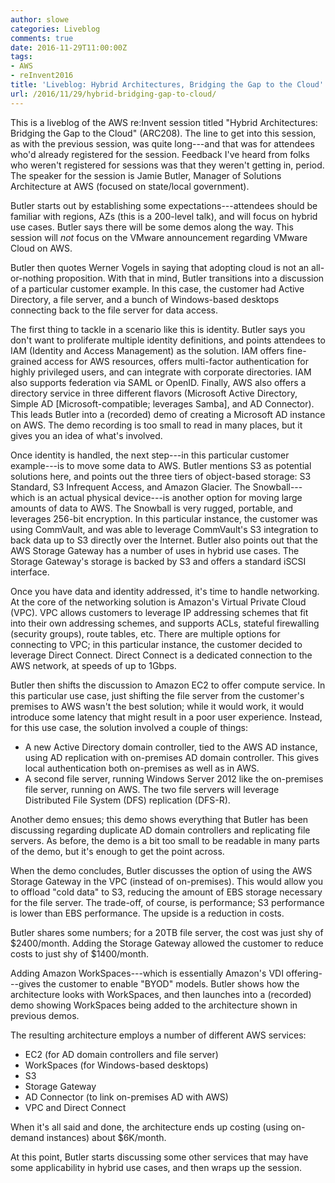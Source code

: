 ```yaml
---
author: slowe
categories: Liveblog
comments: true
date: 2016-11-29T11:00:00Z
tags:
- AWS
- reInvent2016
title: 'Liveblog: Hybrid Architectures, Bridging the Gap to the Cloud'
url: /2016/11/29/hybrid-bridging-gap-to-cloud/
---
```


This is a liveblog of the AWS re:Invent session titled "Hybrid Architectures: Bridging the Gap to the Cloud" (ARC208). The line to get into this session, as with the previous session, was quite long---and that was for attendees who'd already registered for the session. Feedback I've heard from folks who weren't registered for sessions was that they weren't getting in, period. The speaker for the session is Jamie Butler, Manager of Solutions Architecture at AWS (focused on state/local government).

Butler starts out by establishing some expectations---attendees should be familiar with regions, AZs (this is a 200-level talk), and will focus on hybrid use cases. Butler says there will be some demos along the way. This session will _not_ focus on the VMware announcement regarding VMware Cloud on AWS.

Butler then quotes Werner Vogels in saying that adopting cloud is not an all-or-nothing proposition. With that in mind, Butler transitions into a discussion of a particular customer example. In this case, the customer had Active Directory, a file server, and a bunch of Windows-based desktops connecting back to the file server for data access.

The first thing to tackle in a scenario like this is identity. Butler says you don't want to proliferate multiple identity definitions, and points attendees to IAM (Identity and Access Management) as the solution. IAM offers fine-grained access for AWS resources, offers multi-factor authentication for highly privileged users, and can integrate with corporate directories. IAM also supports federation via SAML or OpenID. Finally, AWS also offers a directory service in three different flavors (Microsoft Active Directory, Simple AD [Microsoft-compatible; leverages Samba], and AD Connector). This leads Butler into a (recorded) demo of creating a Microsoft AD instance on AWS. The demo recording is too small to read in many places, but it gives you an idea of what's involved.

Once identity is handled, the next step---in this particular customer example---is to move some data to AWS. Butler mentions S3 as potential solutions here, and points out the three tiers of object-based storage: S3 Standard, S3 Infrequent Access, and Amazon Glacier. The Snowball---which is an actual physical device---is another option for moving large amounts of data to AWS. The Snowball is very rugged, portable, and leverages 256-bit encryption. In this particular instance, the customer was using CommVault, and was able to leverage CommVault's S3 integration to back data up to S3 directly over the Internet. Butler also points out that the AWS Storage Gateway has a number of uses in hybrid use cases. The Storage Gateway's storage is backed by S3 and offers a standard iSCSI interface.

Once you have data and identity addressed, it's time to handle networking. At the core of the networking solution is Amazon's Virtual Private Cloud (VPC). VPC allows customers to leverage IP addressing schemes that fit into their own addressing schemes, and supports ACLs, stateful firewalling (security groups), route tables, etc. There are multiple options for connecting to VPC; in this particular instance, the customer decided to leverage Direct Connect. Direct Connect is a dedicated connection to the AWS network, at speeds of up to 1Gbps.

Butler then shifts the discussion to Amazon EC2 to offer compute service. In this particular use case, just shifting the file server from the customer's premises to AWS wasn't the best solution; while it would work, it would introduce some latency that might result in a poor user experience. Instead, for this use case, the solution involved a couple of things:

* A new Active Directory domain controller, tied to the AWS AD instance, using AD replication with on-premises AD domain controller. This gives local authentication both on-premises as well as in AWS.
* A second file server, running Windows Server 2012 like the on-premises file server, running on AWS. The two file servers will leverage Distributed File System (DFS) replication (DFS-R).

Another demo ensues; this demo shows everything that Butler has been discussing regarding duplicate AD domain controllers and replicating file servers. As before, the demo is a bit too small to be readable in many parts of the demo, but it's enough to get the point across.

When the demo concludes, Butler discusses the option of using the AWS Storage Gateway in the VPC (instead of on-premises). This would allow you to offload "cold data" to S3, reducing the amount of EBS storage necessary for the file server. The trade-off, of course, is performance; S3 performance is lower than EBS performance. The upside is a reduction in costs.

Butler shares some numbers; for a 20TB file server, the cost was just shy of $2400/month. Adding the Storage Gateway allowed the customer to reduce costs to just shy of $1400/month.

Adding Amazon WorkSpaces---which is essentially Amazon's VDI offering---gives the customer to enable "BYOD" models. Butler shows how the architecture looks with WorkSpaces, and then launches into a (recorded) demo showing WorkSpaces being added to the architecture shown in previous demos.

The resulting architecture employs a number of different AWS services:

* EC2 (for AD domain controllers and file server)
* WorkSpaces (for Windows-based desktops)
* S3
* Storage Gateway
* AD Connector (to link on-premises AD with AWS)
* VPC and Direct Connect

When it's all said and done, the architecture ends up costing (using on-demand instances) about $6K/month.

At this point, Butler starts discussing some other services that may have some applicability in hybrid use cases, and then wraps up the session.
